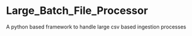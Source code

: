 # Large_Batch_File_Processor
A python based framework to handle large csv based ingestion processes

